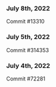 ### July 8th, 2022

Commit #13310

### July 5th, 2022

Commit #314353


### July 4th, 2022

Commit #72281
